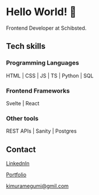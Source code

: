 # Hello World! 👋

Frontend Developer at Schibsted. 

## Tech skills

### Programming Languages
HTML | CSS | JS | TS | Python | SQL

### Frontend Frameworks
Svelte | React 

### Other tools
REST APIs | Sanity | Postgres


## Contact
[LinkednIn](https://www.linkedin.com/in/kimuramegumi/) 

[Portfolio]([https://home.megumi.no](https://megumi-portfolio.vercel.app/))

kimuramegumi@gmil.com




<!--
**MegumiKim/MegumiKim** is a ✨ _special_ ✨ repository because its `README.md` (this file) appears on your GitHub profile.

Here are some ideas to get you started:

- 🔭 I’m currently working on my personal mini projects.
Blog page: https://funny-boba-e7553f.netlify.app/

- 🌱 I’m currently learning Frontend Development at Noroff.

- 👯 I’m looking to collaborate on 
- 🤔 I’m looking for help with ...
- 💬 Ask me about ...
- 📫 How to reach me: 
https://www.linkedin.com/in/kimuramegumi/

- ⚡ Fun fact: I'm a capoeira martial artist :muscle:
-->
